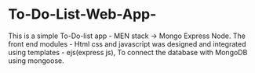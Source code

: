 # To-Do-List-Web-App-
This is a simple To-Do-list app - MEN stack -> Mongo Express Node.
The front end modules - Html css and javascript was designed and integrated using templates - ejs(express js),
To connect the database with MongoDB using mongoose.
